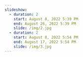 ```yaml
---
slideshow:
  - duration: 2
    start: August 8, 2022 5:39 PM
    end: August 26, 2022 5:39 PM
    slide: /img/2.jpg
  - duration: 2
    start: August 8, 2022 5:54 PM
    end: August 17, 2022 5:54 PM
    slide: /img/3.jpg
---
```


